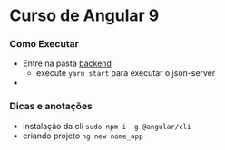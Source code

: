 # Curso de Angular 9

### Como Executar

- Entre na pasta [backend](./backend)
  - execute `yarn start` para executar o json-server
-

### Dicas e anotações

- instalação da cli `sudo npm i -g @angular/cli`
- criando projeto `ng new nome_app`
